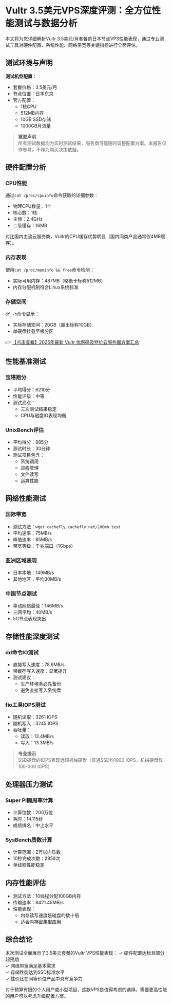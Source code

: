 # Vultr 3.5美元VPS深度评测：全方位性能测试与数据分析

本文将为您详细解析Vultr 3.5美元/月套餐的日本节点VPS性能表现，通过专业测试工具对硬件配置、系统性能、网络带宽等关键指标进行全面评估。

## 测试环境与声明

**测试机型配置**：
- 套餐价格：3.5美元/月
- 节点位置：日本东京
- 官方配置：
  - 1核CPU
  - 512MB内存
  - 10GB SSD存储
  - 1000GB月流量

> **重要声明**  
> 所有测试数据均为实时测试结果，服务商可能随时调整配置方案。本报告仅作参考，不作为购买决策依据。

## 硬件配置分析

### CPU性能
通过`cat /proc/cpuinfo`命令获取的详细参数：
- 物理CPU数量：1个
- 核心数：1核
- 主频：2.4GHz
- 二级缓存：16MB

对比国内主流云服务商，Vultr的CPU缓存优势明显（国内同类产品通常仅4MB缓存）。

### 内存表现
使用`cat /proc/meminfo && free`命令检测：
- 实际可用内存：487MB（略低于标称512MB）
- 内存分配机制符合Linux系统标准

### 存储空间
`df -h`命令显示：
- 实际存储空间：20GB（超出标称10GB）
- 单硬盘挂载至根分区

👉 [【点击查看】2025年最新 Vultr 优惠码及特价云服务器方案汇总](https://bit.ly/VuLtr)

## 性能基准测试

### 宝塔跑分
- 平均得分：6210分
- 性能评级：中等
- 测试亮点：
  - 三次测试结果稳定
  - CPU与磁盘IO表现均衡

### UnixBench评估
- 平均得分：885分
- 测试时长：30分钟
- 测试项目包含：
  - 系统调用
  - 进程管理
  - 文件读写
  - 运算性能

## 网络性能测试

### 国际带宽
- 测试方法：`wget cachefly.cachefly.net/100mb.test`
- 平均速率：75MB/s
- 峰值速率：85MB/s
- 带宽等级：千兆端口（1Gbps）

### 亚洲区域表现
- 日本本地：149MB/s
- 其他地区：平均30MB/s

### 中国节点测试
- 移动网络最佳：146MB/s
- 三网平均：40MB/s
- 5G节点表现突出

## 存储性能深度测试

### dd命令IO测试
- 直接写入速度：78.6MB/s
- 带缓存写入速度：显著提升
- 测试建议：
  - 生产环境务必先备份
  - 避免直接写入系统盘

### fio工具IOPS测试
- 随机读取：3261 IOPS
- 随机写入：3245 IOPS
- 吞吐量：
  - 读取：13.4MB/s
  - 写入：13.3MB/s

> **专业提示**  
> SSD硬盘的IOPS表现远超机械硬盘（普通SSD约1000 IOPS，机械硬盘仅100-300 IOPS）

## 处理器压力测试

### Super PI圆周率计算
- 计算位数：200万位
- 耗时：14.115秒
- 成绩排名：中上水平

### SysBench质数计算
- 计算范围：2万以内质数
- 10秒完成次数：2959次
- 单线程性能稳定

## 内存性能评估
- 测试方法：10线程分配100GB内存
- 传输速率：8421.45MB/s
- 性能表现：
  - 内存读写速度是磁盘的数十倍
  - 适合内存密集型应用

## 综合结论

本次测试全面展示了3.5美元套餐的Vultr VPS性能表现：
✓ 硬件配置达标且部分超预期  
✓ 网络带宽满足基本需求  
✓ 存储性能达到SSD标准水平  
✓ 性价比在同等价位产品中具有竞争力

对于预算有限的个人用户或小型项目，这款VPS是值得考虑的选择。需要更高性能的用户可以考虑升级配置方案。